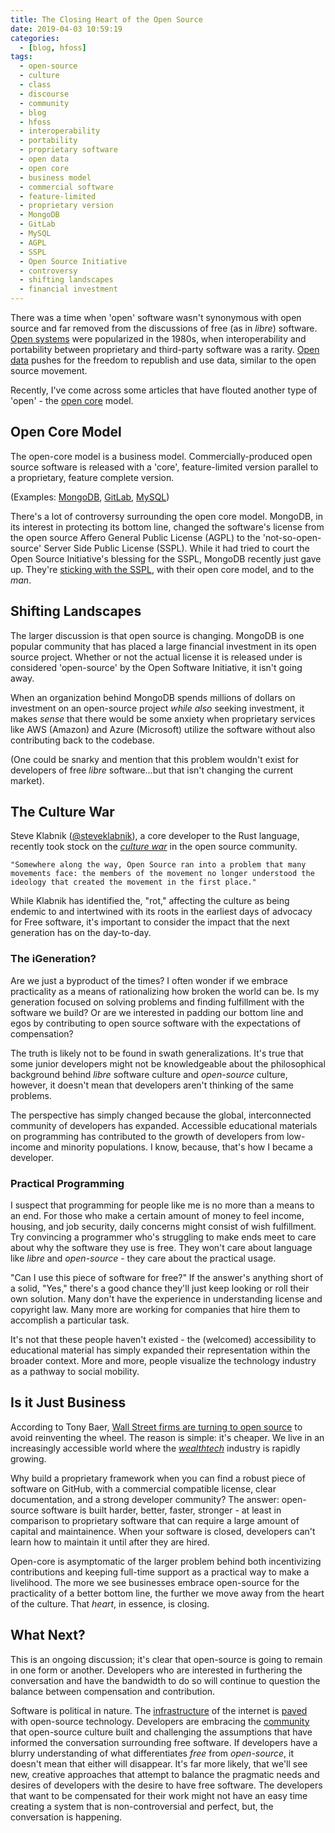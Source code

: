 ```yaml
---
title: The Closing Heart of the Open Source
date: 2019-04-03 10:59:19
categories:
  - [blog, hfoss]
tags:
  - open-source
  - culture
  - class
  - discourse
  - community
  - blog
  - hfoss
  - interoperability
  - portability
  - proprietary software
  - open data
  - open core
  - business model
  - commercial software
  - feature-limited
  - proprietary version
  - MongoDB
  - GitLab
  - MySQL
  - AGPL
  - SSPL
  - Open Source Initiative
  - controversy
  - shifting landscapes
  - financial investment
---
```


There was a time when 'open' software wasn't synonymous with open source and far removed from the discussions of free (as in *libre*) software. [Open systems](https://en.wikipedia.org/wiki/Open_system_(computing)) were popularized in the 1980s, when interoperability and portability between proprietary and third-party software was a rarity. [Open data](https://en.wikipedia.org/wiki/Open_data) pushes for the freedom to republish and use data, similar to the open source movement.

<!-- more -->

Recently, I've come across some articles that have flouted another type of 'open' - the [open core](https://en.wikipedia.org/wiki/Open-core_model) model.

## Open Core Model ##

The open-core model is a business model. Commercially-produced open source software is released with a 'core', feature-limited version parallel to a proprietary, feature complete version.

(Examples: [MongoDB](https://www.mongodb.com/), [GitLab](https://about.gitlab.com/), [MySQL](https://www.mysql.com/))

There's a lot of controversy surrounding the open core model. MongoDB, in its interest in protecting its bottom line, changed the software's license from the open source Affero General Public License (AGPL) to the 'not-so-open-source' Server Side Public License (SSPL). While it had tried to court the Open Source Initiative's blessing for the SSPL, MongoDB recently just gave up. They're [sticking with the SSPL](https://www.infoworld.com/article/3366297/open-source-licenses-may-not-matter-so-much-any-more.html), with their open core model, and to the *man*.

## Shifting Landscapes ##

The larger discussion is that open source is changing. MongoDB is one popular community that has placed a large financial investment in its open source project. Whether or not the actual license it is released under is considered 'open-source' by the Open Software Initiative, it isn't going away.

When an organization behind MongoDB spends millions of dollars on investment on an open-source project *while also* seeking investment, it makes *sense* that there would be some anxiety when proprietary services like AWS (Amazon) and Azure (Microsoft) utilize the software without also contributing back to the codebase.

(One could be snarky and mention that this problem wouldn't exist for developers of free *libre* software...but that isn't changing the current market).

## The Culture War ##

Steve Klabnik ([@steveklabnik](https://github.com/steveklabnik)), a core developer to the Rust language, recently took stock on the [*culture war*](https://words.steveklabnik.com/the-culture-war-at-the-heart-of-open-source) in the open source community. 

    "Somewhere along the way, Open Source ran into a problem that many movements face: the members of the movement no longer understood the ideology that created the movement in the first place."

While Klabnik has identified the, "rot," affecting the culture as being endemic to and intertwined with its roots in the earliest days of advocacy for Free software, it's important to consider the impact that the next generation has on the day-to-day.

### The iGeneration? ###

Are we just a byproduct of the times? I often wonder if we embrace practicality as a means of rationalizing how broken the world can be. Is my generation focused on solving problems and finding fulfillment with the software we build? Or are we interested in padding our bottom line and egos by contributing to open source software with the expectations of compensation?

The truth is likely not to be found in swath generalizations. It's true that some junior developers might not be knowledgeable about the philosophical background behind *libre* software culture and *open-source* culture, however, it doesn't mean that developers aren't thinking of the same problems. 

The perspective has simply changed because the global, interconnected community of developers has expanded. Accessible educational materials on programming has contributed to the growth of developers from low-income and minority populations. I know, because, that's how I became a developer.

### Practical Programming ###

I suspect that programming for people like me is no more than a means to an end. For those who make a certain amount of money to feel income, housing, and job security, daily concerns might consist of wish fulfillment. Try convincing a programmer who's struggling to make ends meet to care about why the software they use is free. They won't care about language like *libre* and *open-source* - they care about the practical usage. 

"Can I use this piece of software for free?" If the answer's anything short of a solid, "Yes," there's a good chance they'll just keep looking or roll their own solution. Many don't have the experience in understanding license and copyright law. Many more are working for companies that hire them to accomplish a particular task.

It's not that these people haven't existed - the (welcomed) accessibility to educational material has simply expanded their representation within the broader context. More and more, people visualize the technology industry as a pathway to social mobility.

## Is it Just Business ##

According to Tony Baer, [Wall Street firms are turning to open source](https://www.zdnet.com/article/open-source-growing-pains-is-open-core-the-answer/) to avoid reinventing the wheel. The reason is simple: it's cheaper. We live in an increasingly accessible world where the [*wealthtech*](https://www.forbes.com/sites/margueritacheng/2019/02/19/the-future-of-wealthtech/#6b8d8d5f35e6) industry is rapidly growing. 

Why build a proprietary framework when you can find a robust piece of software on GitHub, with a commercial compatible license, clear documentation, and a strong developer community? The answer: open-source software is built harder, better, faster, stronger - at least in comparison to proprietary software that can require a large amount of capital and maintainence. When your software is closed, developers can't learn how to maintain it until after they are hired.

Open-core is asymptomatic of the larger problem behind both incentivizing contributions and keeping full-time support as a practical way to make a livelihood. The more we see businesses embrace open-source for the practicality of a better bottom line, the further we move away from the heart of the culture. That *heart*, in essence, is closing.

## What Next? ##

This is an ongoing discussion; it's clear that open-source is going to remain in one form or another. Developers who are interested in furthering the conversation and have the bandwidth to do so will continue to question the balance between compensation and contribution.

Software is political in nature. The [infrastructure](https://opensourceinfra.org/) of the internet is [paved](https://www.fordfoundation.org/media/2976/roads-and-bridges-the-unseen-labor-behind-our-digital-infrastructure.pdf) with open-source technology. Developers are embracing the [community](http://opensourcebridge.org/) that open-source culture built and challenging the assumptions that have informed the conversation surrounding free software. If developers have a blurry understanding of what differentiates *free* from *open-source*, it doesn't mean that either will disappear. It's far more likely, that we'll see new, creative approaches that attempt to balance the pragmatic needs and desires of developers with the desire to have free software. The developers that want to be compensated for their work might not have an easy time creating a system that is non-controversial and perfect, but, the conversation is happening.
